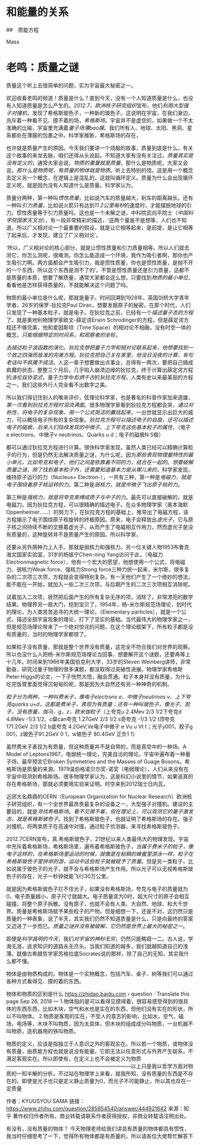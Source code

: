 # 和能量的关系
##　质能方程

Mass
# 老鸣：质量之谜
质量这个听上去很简单的问题，实为宇宙最大秘密之一。

欢迎收看老鸣的频道！质量是什么？直到今天，没有一个人知道质量是什么，也没有人知道质量是怎么产生的。*2012.7，欧洲核子研究组织*宣布，他们*利用大型强子对撞机*，发现了希格斯玻色子，一种新的玻色子。这说明在宇宙，在我们身边，充斥着一种看不见、摸不着的场，*希格斯场*。宇宙并不是虚空的，如果做一个不太准确的比喻，宇宙里充满着*量子场薄bao膜*。我们所有人、地球、太阳、黑洞、星系都处在薄膜的包裹之中。科学家推断，希格斯场的存在，

也许就是质量产生的原因。今天我们要讲一个烧脑的故事，质量到底是什么，有关这个故事的来龙去脉，咱们还得从头说起。不知道大家有没有关注过，*质量其实是没有定义的*，通常大家会说，*物质的重量就是质量*，那什么是物质呢，大家又会说，*那什么是物质呢，有质量的物体就是物质*。听上去特别的怪。这是用一个概念去定义另一个概念，在逻辑上是混乱的，这就叫循环定义。质量为什么会出现循环定义呢，就是因为没有人知道什么是质量。科学家认为，

质量分两种，第一种叫*惯性质量*，比如说汽车的质量越大，刹车的距离越长。还有一种叫*引力质量*，比如说火箭只有达到*11.2公里每秒*的速度时，才能摆脱地球的引力。惯性质量等于引力质量吗，这也是一个未解之谜，中科院武向平院士（*中国科学院国家天文台*），有一段非常精彩的描述，‘这两个量是不是想等，人们也不知道。所以广义相对论一个最重要的假设，就是让它相等起来，是前提，是让它相等了起来后，才发现，建立了广义相对论’。

‘所以，广义相对论的核心部分，就是让惯性质量和引力质量相等。所以人们就去测它，你怎么测呢，很难测。你怎么能造成一个环境，我作为吸引者啊，那你也产生吸引力啊。两方面都会产生吸引力，我是惯性质量，你也是惯性质量，是抛不开的一个东西，所以这个东西是测不了的’。不管是惯性质量还是引力质量，这都不是质量的本质，想要了解质量，通常大家都会这么想，只要找到*物质的最小单位*，看看他是怎样获得质量的，不就能解决这个问题了吗。

物质的最小单位是什么呢，那就是量子。时间回溯到1928年，英国剑桥大学青年学者，26岁的保罗-狄拉克Paul Dirac，想要发掘原子的秘密。在那个时代，人们只发现了一种基本粒子，就是电子。在狄拉克之前，已经有一个*描述量子态的方程*了。就是奥地利物理学家欧文-薛定谔Erwin Schrodinger的方程，但是薛定谔方程还不够完美，他和爱因斯坦（Time Space）的相对论不相融，没有时空一体的概念，*只能根据特定的时间系，和观察者的坐标*，

*去描述粒子波函数的演化。狄拉克想把量子力学和相对论联系起来，他想要找到一个放之四海而皆准的完美方程*。*狄拉克把自己关在家里，他没日没夜的计算，有句老话叫不疯魔不成活*。人这一辈子想要做出点事业，总得有一两次，要把自己搞成疯魔的状态，整整三个月后，几乎陷入崩溃边缘的狄拉克，终于计算出薛定谔方程的*洛伦兹协变式*，量子力学中*彪炳千古*的*狄拉克方程*，人类有史以来最美丽的方程之一，我们这些外行人完全看不出数字之美。

所以我们得记住别人的嘴来评价，弦理论科学家，也是著名的科普作家加来道雄，*第一次看到狄拉克方程时泪流满面*。很多物理学家看到狄拉克方程都会哭，*通过对称性，将电子的复杂现象，用一个公式简洁的囊括起来*，一出世就显示出巨大的威力，可以概括电子所有的复杂现象。*狄拉克方程可以描述电子的自旋，还可以描述电子的磁极，后来人们陆续发现的中微子、上下夸克这些基本粒子的属性*，（电子e electrons、中微子v neutrinos、Quarks u d；电子的磁极N S极）

都可以通过狄拉克方程进行计算。很快科学家发现，虽然人类已经可以精确计算粒子的行为，但是仍然无法解决质量之谜，为什么呢，因为*那些表现物理量特性的最小单元，比如夸克和电子，他们之间是依靠着不同的力，结合在一起的*。*想要破解质量之谜，除了找到基本粒子外，还需要知道基本力是从哪儿来的*，科学家发现，维持原子运行的力（Nucleus+ Electron-），一共有三种，第一种是*电磁力，就是电子围绕着原子核运转的力*。第二种是*弱核力，就是中微子飞出原子核的力*。

第三种是*强核力，就是将夸克束缚成质子与中子的力*。最先可以直接破解的，就是电磁力。因为狄拉克方程，可以很精确的描述电子。在众多物理学家（奥本海默Oppenheimer……）的努力下，在狄拉克方程的基础上，推导出了电磁方程，该方程揭示了电子围绕原子核旋转的终极原因。原来，电子会释放出*虚光子*，它与原子核之间持续不断的交换着虚光子，从而产生了电磁相互作用力，然而虚光子是没有质量的，这种旋转并不是质量产生的原因。所以科学家，

还要从另外两种力上入手。那就是弱核力和强核力。另一位关键人物1953布鲁克海文国家实验室，31岁的杨振宁Chen-ning Yang访问于此，（电磁力Electronmagnetic force），他有一个宏大的愿望，他想使用一个公式，将电磁力、弱核力Weak force、强核力Strong force三种力统一起来，米尔斯，很多复杂的二次项三次项，方程就会变得特别复杂。有一天他们产生了一个绝妙的想法，能不能在一开始，就加入一些二次三次项，与后期产生的二次三次项相互消除呢。

试着加入二次项，居然把后面产生的所有复杂无序的项，消除了。非常漂亮的数学结果。物理界另一扇大门，挖到宝贝了，1954年，杨-米尔斯规范场理论，划时代的理论，为人类苦苦追寻的大统一理论，（Elementary particles），就是一个公式，描述全部宇宙现象的理论，打下了坚实的基础。当代最伟大的物理学家之一，但是规范场理论带来了一个绝对惊诧的问题，在这个理论框架下，所有粒子都是没有质量的，当时的物理学家都惊了。

如果粒子没有质量，那就是整个世界没有质量，这完全不符合我们对世界的观察。所以也没什么人把杨-米尔斯规范场理论当回事，想要解开这个谜题，还要再等上十几年。时间来到1966年美国伯克利大学，33岁的Steven Weinberg讲师，非常勤奋，研究过量子物理的很多课题，都没取得过突破性进展。物理学家希格斯Peter Higgs的论文，一下子恍然大悟，融会贯通。粒子本身并没有质量，为什么吃完饭胃里面觉得沉甸甸的呢，那是因为大自然还有另一种神奇的机制。

*粒子分为两种，一种叫费米子，像电子electrons e、中微子neutrinos v、上下夸克quarks u+d，这都是费米子，表现为有质量；还有一种叫玻色子，像光子、胶子，没有质量，伽马，g，z，欧米伽粒子*（上夸克u 2.4Mev 2/3 1/2下夸克d 4.8Mev -1/3 1/2、c粲can夸克 1.27GeV 2/3 1/2 s奇夸克 -1/3 1/2 t顶夸克171.2GeV 2/3 1/2 b底夸克 4.2GeV,Ve电子中微子 e Vu u Vt t；光子y001，胶子g 001，z玻色子91.2GeV 0 1，w玻色子 80.4GeV 正负1 1）

虽然费米子表现为有质量，但这种质量并不是自带的，而是真空中的一种场。A Model of Leptons1967，电弱统一理论，完美自洽的理论。宇宙中遍布着一种量子场，最早预言它Broken Symmetries and the Masses of Guage Bosons。希格斯场是质量的来源。1979温伯格诺贝尔奖-诺奖（电弱理论），人们从来没有在宇宙中观测到希格斯场。很多物理学家认为，这是科幻小说里的情节，如果说真的存在希格斯场，那就必须要用实验来证明。时空来到2012瑞士日内瓦，

近郊大名鼎鼎的CERN（European Organization for Nuclear Research）欧洲核子研究组织，有一个全世界最昂贵最复杂的设备之一，大型强子对撞机。建设的主要目的，就是*寻找希格斯场*。*看不见摸不着，但在理论上，可以观测它的量子激发态，就是希格斯玻色子*。找到了希格斯玻色子，也就证明了希格斯场的存在。强子对撞机，将两束质子在高速中对撞，通过粒子侦测器，来寻找希格斯玻色子。

2012.7CERN宣布，真.希格斯玻色子，21世纪以来人类最伟大的物理发现。宇宙中充斥着希格斯场，希格斯场里，遍布着希格斯玻色子，*当属于费米子的粒子，像电子这样的，在希格斯场里运动的时候，就像是在粘稠的蜂蜜里游泳一样，粒子在希格斯玻色子里拼命的游，运动中这些粒子就被赋予了质量*。但是另一类粒子，比如说属于玻色子的光子，就不会与希格斯场产生作用。所以光子可以无视希格斯玻色子的存在，光子一秒钟就能飞行30万公里。

就是因为希格斯玻色子拦不住光子，如果没有希格斯场，夸克与电子的质量就为0，电子质量越小，原子尺寸就越大。电子质量变为0时，超大尺寸的原子会相互碰撞，将整个原子拆散。没有原子，也就不会有人类、大自然、地球、和大千世界。质量是希格斯场赋予某些粒子的产物，但是细想一下，还是不对，这仍然只是质量的一种表象，说了半天，其实我们仍然不知道质量是什么，只是向最终的答案又迈进了一步而已。*质量之谜并没有被破解，它仍然是世界上最大的秘密之一*。

即便是*科学昌明的今天*，我们*对宇宙的神秒无穷*，仍然只能略窥一二。古人说，学海无涯，追求知识的道路永无尽头。当我们知道的越多，我们就越知道自己的浅薄。就像古希腊哲学家苏格拉底Socrates说的那样，除了自己的无知，其实我什么都不懂。



物体是由物质构成的。物体是一个实物概念，包括汽车、桌子、树等我们可以通过各种方式看得见、摸的着的东西。

物体和物质的区别是什么
https://zhidao.baidu.com › question
·
Translate this page
Sep 26, 2018 — 1.物体指的是可以看得见摸得着，很容易感受得到的很具体的东西东西，比如木块，空气和水也是实在的东西，但他们没有实在的形状，所以不叫物体。 2.物质是客观的实在，不受人的意志的影响，比如水，空气，磁场，电场等，木块不叫物质，因为太具体，但木块的组成成分叫物质，一台机器不叫物质，造机器用的铁叫物质。

物质的定义，应该是指独立于人意识之外的客观实在。所以若一个物质，或物体没有质量，由质能方程也就是说没有能量。它即无法以任意形式与外界产生联系，不满足客观实在。所以即使有，在定义上也不会被定义为物质————————————————————————以上只是我以哲学方面对物质的一知半解的分析。不过站在物理学上来看，就我所知，没有质量的东西是不存在的。即使是光子也只是定义静止质量为0，而光子不可能静止，所以其也存在一定质量

作者：KYUUSYOU SAMA
链接：https://www.zhihu.com/question/285654540/answer/444921642
来源：知乎
著作权归作者所有。商业转载请联系作者获得授权，非商业转载请注明出处。

有没有，没有质量的物体？
今天物理老师给我们讲具有质量的物体都具有惯性，我当时仔细思考了一下，觉得所有物体都是有质量的，所以请各位大佬帮忙解答下

